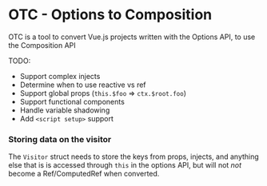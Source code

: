 # OTC - Options to Composition

OTC is a tool to convert Vue.js projects written with the Options API, to use the Composition API


TODO:
- Support complex injects
- Determine when to use reactive vs ref
- Support global props (`this.$foo` => `ctx.$root.foo`)
- Support functional components
- Handle variable shadowing
- Add `<script setup>` support


### Storing data on the visitor
The `Visitor` struct needs to store the keys from props, injects, and anything else that is is accessed through `this` in the options API, but will not *not* become a Ref/ComputedRef when converted.
